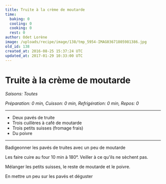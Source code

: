 ```yaml
---
title: Truite à la crème de moutarde
time:
  baking: 0
  cooling: 0
  cooking: 0
  rest: 0
author: Odet Lorène
image: /uploads/recipe/image/138/tmp_5954-IMAG03671805981386.jpg
old_id: 138
created_at: 2016-08-25 15:37:24 UTC
updated_at: 2017-01-29 10:33:00 UTC
---
```


# Truite à la crème de moutarde

_Saisons: Toutes_

_Préparation: 0 min, Cuisson: 0 min, Refrigération: 0 min, Repos: 0_

---

- Deux pavés de truite
- Trois cuillères à café de moutarde
- Trois petits suisses (fromage frais)
- Du poivre

---

Badigeonner les pavés de truites avec un peu de moutarde

Les faire cuire au four 10 min à 180°. Veiller à ce qu'ils ne sèchent pas.

Mélanger les petits suisses, le reste de moutarde et le poivre.

En mettre un peu sur les pavés et déguster
